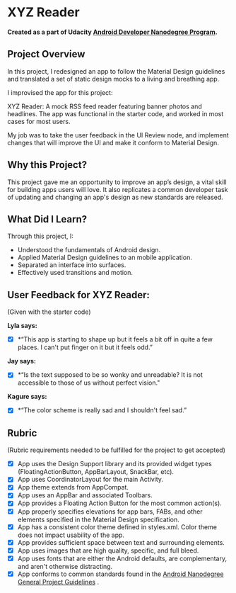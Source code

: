 # XYZ Reader 
**Created as a part of Udacity [Android Developer Nanodegree Program](https://www.udacity.com/course/android-developer-nanodegree-by-google--nd801).**

## Project Overview
In this project, I redesigned an app to follow the Material Design guidelines and translated a set of static design mocks to a living and breathing app.

I improvised the app for this project:

XYZ Reader: A mock RSS feed reader featuring banner photos and headlines.
The app was functional in the starter code, and worked in most cases for most users.

My job was to take the user feedback in the UI Review node, and implement changes that will improve the UI and make it conform to Material Design.

## Why this Project?
This project gave me an opportunity to improve an app’s design, a vital skill for building apps users will love. It also replicates a common developer task of updating and changing an app's design as new standards are released.

## What Did I Learn?
Through this project, I:
* Understood the fundamentals of Android design.
* Applied Material Design guidelines to an mobile application.
* Separated an interface into surfaces.
* Effectively used transitions and motion.


## User Feedback for XYZ Reader:
(Given with the starter code)

**Lyla says:**
- [x] *“This app is starting to shape up but it feels a bit off in quite a few places. I can't put finger on it but it feels odd.”

**Jay says:**
- [x] *“Is the text supposed to be so wonky and unreadable? It is not accessible to those of us without perfect vision."

**Kagure says:**
- [x] *“The color scheme is really sad and I shouldn't feel sad.”


## Rubric
(Rubric requirements needed to be fulfilled for the project to get accepted)

- [x] App uses the Design Support library and its provided widget types (FloatingActionButton, AppBarLayout, SnackBar, etc).
- [x] App uses CoordinatorLayout for the main Activity.
- [x] App theme extends from AppCompat.
- [x] App uses an AppBar and associated Toolbars.
- [x] App provides a Floating Action Button for the most common action(s).
- [x] App properly specifies elevations for app bars, FABs, and other elements specified in the Material Design specification.
- [x] App has a consistent color theme defined in styles.xml. Color theme does not impact usability of the app.
- [x] App provides sufficient space between text and surrounding elements.
- [x] App uses images that are high quality, specific, and full bleed.
- [x] App uses fonts that are either the Android defaults, are complementary, and aren't otherwise distracting.
- [x] App conforms to common standards found in the [Android Nanodegree General Project Guidelines](http://udacity.github.io/android-nanodegree-guidelines/core.html) .